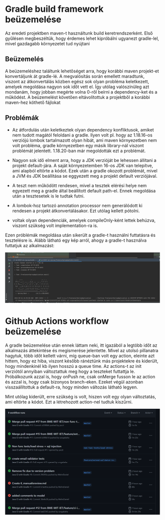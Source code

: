 # Gradle build framework beüzemelése

Az eredeti projektben maven-t használtunk build keretrendszerként. Első gyűlésen megbeszéltük, hogy érdemes lehet kipróbálni ugyanezt gradle-lel, mivel gazdagabb környezetet tud nyújtani

## Beüzemelés
A beüzemeléshez találtunk lehetőséget arra, hogy korábbi maven projekt-et konvertáljunk át gradle-lé. A megvalósítás során emellett maradtunk, viszont az átkonvertálás közben egész sok olyan probléma keletkezett, amelyek megoldása nagyon sok időt vett el. Így utólag valószínüleg azt mondanám, hogy jobban megérte volna 0-ről beírni a dependency-ket és a működést. A beüzemelést követően eltávolítottuk a projektből a korábbi maven-hez köthető fájlokat 

## Problémák
* Az átfordulás után keletkeztek olyan dependency konfliktusok, amiket nem tudott magától feloldani a gradle. Ilyen volt pl. hogy az 1.18.16-os verziójú lombok tartalmazott olyan hibát, ami maven környezetben nem volt probléma, gradle környezetben egy másik library-nál viszont problémát jelentett. 1.18.20-ban már megoldották ezt a problémát.

* Nagyon sok idő elment arra, hogy a JDK verzióját be lehessen állítani a projekt default-jára. A saját környezetemben 16-os JDK van telepítve, ami alapból eltörte a kódot. Ezek után a gradle okozott problémát, mivel a JVM és JDK beállítása se eggyezett meg a projekt default verziójával. 

* A teszt nem működött rendesen, mivel a tesztek elérési helye nem egyezett meg a gradle által beállított default path-el. Ennek megoldása után a tesztesetek is le tudtak futni.

* A lombok-hoz tartozó annotation processor nem generálódott ki rendesen a projekt átkonvertálásakor. Ezt utólag kellett pótolni.

* voltak olyan dependenciák, amelyek compileOnly-ként lettek behúzva, viszont szükség volt implementation-ra is.

Ezen próblémák megoldása után sikerült a gradle-t használni futtatásra és tesztelésre is. Alább látható egy kép arról, ahogy a gradle-t használva futtatjuk az alkalmazást:

![](gradle_run.png)

# Github Actions workflow beüzemelése
A gradle beüzemelése után ennek láttam neki, itt igazából a legtöbb időt az alkalmazás áttekintése és megismerése jelentette. Mivel az utolsó pillanatra hagytuk, több időt kellett várni, míg queue-ban volt egy action, eleinte azt hittem, hogy ez hiba, viszont később ránéztünk más projektekre és kiderült, hogy mindenkinél kb ilyen hosszú a queue time. 
Az actions-t az init verziótól annyiban változtattuk meg hogy a teszteket futtattja le. Próbálkozunk azzal is, hogy onPush ne, csak onMerge fusson le az action és azzal is, hogy csak bizonyos branch-eken. Ezeket végül azonban visszaállítottuk a default-ra, hogy minden változás látható legyen. 

Mint utólag kiderült, erre szükség is volt, hiszen volt egy olyan változtatás, ami eltörte a kódot. Ezt a létrehozott action-nel tudtuk kiszűrni.

![](actions.png)
